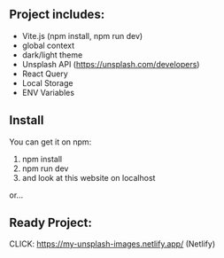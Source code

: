 ## Project includes:

- Vite.js (npm install, npm run dev)
- global context
- dark/light theme
- Unsplash API (https://unsplash.com/developers)
- React Query
- Local Storage
- ENV Variables

## Install

You can get it on npm:

1. npm install
2. npm run dev
3. and look at this website on localhost

or...

## Ready Project:

CLICK: https://my-unsplash-images.netlify.app/ (Netlify)

